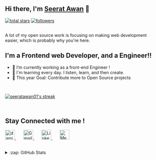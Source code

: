 ## Hi there, I'm [Seerat Awan][website] 👋

<!-- Social badges section -->

 <a href="https://github.com/seeratawan01?tab=repositories&sort=stargazers">
        <img alt="total stars" title="Total stars on GitHub" src="https://custom-icon-badges.herokuapp.com/badge/dynamic/json?logo=star&color=55960c&labelColor=488207&label=Stars&style=for-the-badge&query=%24.stars&url=https://api.github-star-counter.workers.dev/user/seeratawan01"/></a>
    <a href="https://github.com/seeratawan01?tab=followers">
        <img alt="followers" title="Follow me on Github" src="https://custom-icon-badges.herokuapp.com/github/followers/seeratawan01?color=236ad3&labelColor=1155ba&style=for-the-badge&logo=person-add&label=Follow&logoColor=white"/></a>

<br />
<br />


A lot of my open source work is focusing on making web development easier, which is probably why you're here.


## I'm a Frontend web Developer, and a Engineer!!

- 🔭 I’m currently working as a front-end Engineer !
- 🌱 I'm learning every day. I listen, learn, and then create.
- 🥅 This year Goal: Contribute more to Open Source projects

<br />

<p align="left">
    <a href="https://github.com/seeratawan01/github-readme-streak-stats">
        <img title="🔥 Get streak stats for your profile at git.io/streak-stats" alt="seeratawan01's streak" src="https://github-readme-streak-stats.herokuapp.com/?user=seeratawan01&theme=monokai-metallian&hide_border=true"/>
    </a>
</p>

<br />

## Stay Connected with me !

<!-- Social icons section -->
<p  align="left">
    <a href="https://twitter.com/seeratawan01">
        <img alt="damianrincondrc"  width="32px" alt="Twitter" title="Twitter" src="https://img.icons8.com/fluent/48/000000/twitter.png"/>
    </a>
    &#8287;&#8287;&#8287;&#8287;&#8287;
    <a href="mailto:seeratsdsking@gmail.com">
        <img alt="Gmail" width="32px" src="https://img.icons8.com/fluent/48/000000/gmail.png"/>
    </a>
    &#8287;&#8287;&#8287;&#8287;&#8287;
    <a href="https://www.linkedin.com/in/seerat-awan-01">
        <img alt="Linkedin" width="32px" src="https://img.icons8.com/fluent/48/000000/linkedin.png"/>
    </a>
    &#8287;&#8287;&#8287;&#8287;&#8287;
    <a href="https://seeratawan.medium.com/">
        <img alt="Medium" width="32px" src="https://img.icons8.com/color/48/undefined/medium-monogram.png"/>
    </a>
</p>

<br/>

<details>
  <summary>:zap: GitHub Stats</summary>

  <img style="float: left" alt="seeratawan01 GitHub Stats" src="https://github-readme-stats.codestackr.vercel.app/api?username=seeratawan01&hide_border=true&layout=compact&show_icons=true" />
  
  <img  style="float: left" alt="seeratawan01 GitHub Stats" src="https://github-readme-stats-eight-theta.vercel.app/api/top-langs/?username=seeratawan01&layout=compact&hide_border=true&show_icons=true"/>

</details>

[website]: https://www.linkedin.com/in/seerat-awan-01
[twitter]: https://twitter.com/seeratawan01
[instagram]: https://www.instagram.com/seerat_awan01/
[linkedin]: https://www.linkedin.com/in/seerat-awan-01
